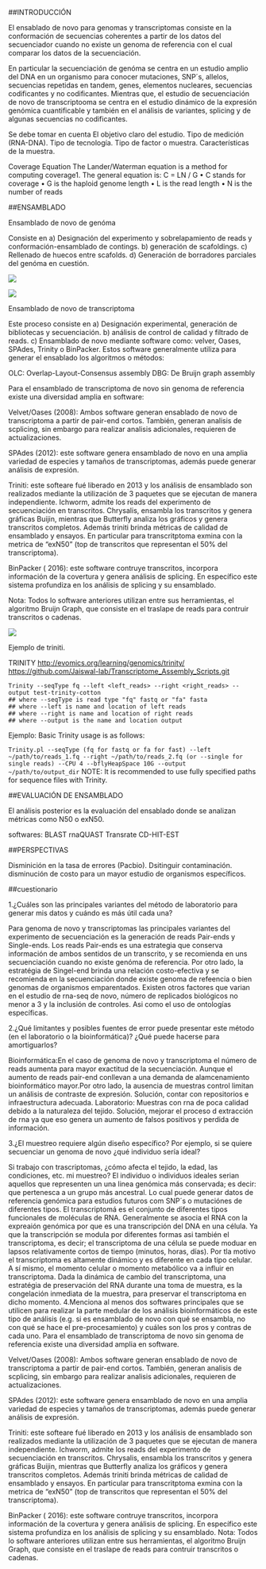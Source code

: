 
##INTRODUCCIÓN

El ensablado de novo para genomas y transcriptomas consiste en la conformación de secuencias coherentes a partir de los
datos del secuenciador cuando no existe un genoma de referencia con el cual comparar los datos de la secuenciación. 

En particular la secuenciación de genóma se centra en un estudio amplio del DNA en un organismo para conocer mutaciones, SNP´s, allelos, 
secuencias repetidas en tandem, genes, elementos nucleares, secuencias codificantes y no codificantes. Mientras que, el estudio de secuenciación de novo de transcriptooma 
se centra en el estudio dinámico de la expresión genómica cuantificable y también en el análisis de variantes, splicing y de algunas secuencias no codificantes.

Se debe tomar en cuenta El objetivo claro del estudio.
Tipo de medición (RNA-DNA).
Tipo de tecnología.
Tipo de factor o muestra.
Características de la muestra.


Coverage Equation
The Lander/Waterman equation is a method for computing coverage1.
The general equation is:
C = LN / G
• C stands for coverage
• G is the haploid genome length
• L is the read length
• N is the number of reads







##ENSAMBLADO 

Ensamblado de novo de genóma

Consiste en a) Designación del experimento y sobrelapamiento de reads y conformación-ensamblado de contings. b) generación de scafoldings. c) Rellenado de huecos entre scafolds. d) Generación de 
borradores parciales del genóma en cuestión.



![](kmer.png)


![](genoma.png)


Ensamblado de novo de transcriptoma

Este proceso consiste en  a) Designación experimental, generación de bibliotecas y secuenciación. b) análisis de control de calidad y filtrado de reads. c) Ensamblado de
novo mediante software como: velver, Oases, SPAdes, Trinity o BinPacker. Estos software generalmente utiliza para generar el ensablado los algoritmos o métodos:

OLC: Overlap-Layout-Consensus assembly
DBG: De Bruijn graph assembly

Para el ensamblado de transcriptoma de novo sin genoma de referencia existe una diversidad amplia en software:

Velvet/Oases (2008): Ambos software generan ensablado de novo de transcriptoma a partir de pair-end cortos. También, generan analisis de scplicing, sin embargo para realizar analisis adicionales, requieren de actualizaciones.

SPAdes (2012): este software genera ensamblado de novo en una amplia variedad de especies y tamaños de transcriptomas, además puede generar análisis de expresión.

Triniti: este softeare fué liberado en 2013 y los análisis de ensamblado son realizados mediante la utilización de 3 paquetes que se ejecutan de manera independiente. Ichworm, admite los reads del experimento de secuenciación en transcritos. Chrysalis, ensambla los transcritos y genera gráficas Buijin, mientras que Butterfly analiza los gráficos y genera transcritos completos.
Además triniti brinda  métricas de calidad de ensamblado y ensayos. En particular para transcritptoma exmina con la metrica de “exN50” (top de transcritos que representan el 50% del transcriptoma).

BinPacker ( 2016): este software contruye transcritos, incorpora información de la covertura y genera análisis de splicing. En específico este sistema profundiza en los análisis de splicing y su ensamblado.

Nota: Todos lo software anteriores utilizan entre sus herramientas, el algoritmo Bruijn Graph, que consiste en el traslape de reads para contruir transcritos o cadenas.


![](trimomatinc,Grabherr,2011.png)


Ejemplo de triniti.

TRINITY
http://evomics.org/learning/genomics/trinity/
https://github.com/Jaiswal-lab/Transcriptome_Assembly_Scripts.git

```
Trinity --seqType fq --left <left_reads> --right <right_reads> --output test-trinity-cotton 
## where --seqType is read type "fq" fastq or "fa" fasta
## where --left is name and location of left reads
## where --right is name and location of right reads
## where --output is the name and location output
```
Ejemplo: Basic Trinity usage is as follows:

`
Trinity.pl --seqType (fq for fastq or fa for fast) --left ~/path/to/reads_1.fq --right ~/path/to/reads_2.fq (or --single for single reads) --CPU 4 --bflyHeapSpace 10G --output ~/path/to/output_dir
`
NOTE: It is recommended to use fully specified paths for sequence files with Trinity.



##EVALUACIÓN DE ENSAMBLADO

El análisis posterior es la evaluación del ensablado donde se analizan métricas como N50 o exN50.

softwares:
BLAST
rnaQUAST
Transrate
CD-HIT-EST


##PERSPECTIVAS

Disminición en la tasa de errores (Pacbio).
Dsitinguir contaminación.
disminución de costo para un mayor estudio de organismos específicos.


##cuestionario

1.¿Cuáles son las principales variantes del método de laboratorio para generar mis datos y cuándo es más útil cada una?

Para genoma de novo y transcriptomas las principales variantes del experimento de secuenciación es la generación de reads Pair-ends y Single-ends. Los reads Pair-ends es una estrategia  que conserva información de ambos sentidos de un transcrito, y se recomienda en uns secuenciación cuando no existe genóma de referencia.
 Por otro lado, la estratégia de Singel-end brinda una relación costo-efectiva y se recomienda en la secuenciación donde existe genoma de refeencia o bien genomas de organismos emparentados.
Existen otros factores que varian en el estudio de rna-seq de novo, número de replicados biológicos no menor a 3 y la inclusión de controles. Asi como el uso de ontologías específicas.

2.¿Qué limitantes y posibles fuentes de error puede presentar este método (en el laboratorio o la bioinformática)? ¿Qué puede hacerse para amortiguarlos?
 
Bioinformática:En el caso de genoma de novo y transcriptoma el número de reads aumenta para mayor exactitud de la secuenciación. Aunque el aumento de reads pair-end conllevan a una demanda de alamcenamiento bioinformático mayor.Por otro lado, la ausencia de muestras control limitan un análisis de contraste de expresión. Solución, contar con repositorios e infraestructura adecuada.
Laboratorio: Muestras con rna de poca calidad debido a la naturaleza del tejido. Solución, mejorar el proceso d extracción de rna ya que eso genera un aumento de falsos positivos y perdida de información.  


3.¿El muestreo requiere algún diseño específico? Por ejemplo, si se quiere secuenciar un genoma de novo ¿qué individuo sería ideal?

Si trabajo con trascriptomas, ¿cómo afecta el tejido, la edad, las condiciones, etc. mi muestreo?
El individuo o individuos ideales serian aquellos que representen un una linea genómica más conservada; es decir: que pertenesca a un grupo más ancestral. Lo cual puede generar datos de referencia genómica para estudios futuros com SNP´s o mutaciónes de diferentes tipos.
El transcriptomá es el conjunto de diferentes tipos funcionales de moléculas de RNA. Generalmente se asocia el RNA con la expreaión genómica por que es una transcripción del DNA en una célula. Ya que la transcripción se modula por diferentes formas asi también el transcriptoma, es decir; el transcriptoma de una célula se puede moduar en lapsos relativamente cortos de tiempo (minutos, horas, días). Por tla motivo el transcriptoma es altamente dinámico y es diferente en cada tipo celular. A sí mismo, el momento celular o momento metabólico va a influir en transcriptoma.
Dada la dinámica de cambio del transcriptoma, una estratégia de preservación del RNA durante una toma de muestra, es la congelación inmediata de la muestra, para preservar el transcriptoma en dicho momento.
4.Menciona al menos dos softwares principales que se utilicen para realizar la parte medular de los análisis bioinformáticos de este tipo de análisis (e.g. si es ensamblado de novo con qué se ensambla, no con qué se hace el pre-procesamiento) y cuáles son los pros y contras de cada uno.
Para el ensamblado de transcriptoma de novo sin genoma de referencia existe una diversidad amplia en software. 

Velvet/Oases (2008): Ambos software generan ensablado de novo de transcriptoma a partir de pair-end cortos. También, generan analisis de scplicing, sin embargo para realizar analisis adicionales, requieren de actualizaciones.

SPAdes (2012): este software genera ensamblado de novo en una amplia variedad de especies y tamaños de transcriptomas, además puede generar análisis de expresión.

Triniti: este softeare fué liberado en 2013 y los análisis de ensamblado son realizados mediante la utilización de 3 paquetes que se ejecutan de manera independiente. Ichworm, admite los reads del experimento de secuenciación en transcritos. Chrysalis, ensambla los transcritos y genera gráficas Buijin, mientras que Butterfly analiza los gráficos y genera transcritos completos.
Además triniti brinda  métricas de calidad de ensamblado y ensayos. En particular para transcritptoma exmina con la metrica de “exN50” (top de transcritos que representan el 50% del transcriptoma).

BinPacker ( 2016): este software contruye transcritos, incorpora información de la covertura y genera análisis de splicing. En específico este sistema profundiza en los análisis de splicing y su ensamblado.
Nota: Todos lo software anteriores utilizan entre sus herramientas, el algoritmo Bruijn Graph, que consiste en el traslape de reads para contruir transcritos o cadenas.

